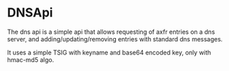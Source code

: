 DNSApi
===

The dns api is a simple api that allows requesting of axfr entries on a dns server, and adding/updating/removing entries with standard dns messages.

It uses a simple TSIG with keyname and base64 encoded key, only with hmac-md5 algo.
